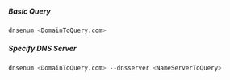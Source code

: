 ##### Basic Query
```bash
dnsenum <DomainToQuery.com>
```

##### Specify DNS Server
```bash
dnsenum <DomainToQuery.com> --dnsserver <NameServerToQuery>
```